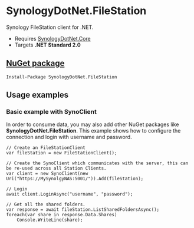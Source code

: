 ﻿# SynologyDotNet.FileStation
Synology FileStation client for .NET.

* Requires [SynologyDotNet.Core](https://www.nuget.org/packages/SynologyDotNet.Core/)
* Targets **.NET Standard 2.0**

## [NuGet package](https://www.nuget.org/packages/SynologyDotNet.FileStation/)
```
Install-Package SynologyDotNet.FileStation
```

## Usage examples

### Basic example with SynoClient

In order to consume data, you may also add other NuGet packages like **SynologyDotNet.FileStation**.
This example shows how to configure the connection and login with username and password.  

```
// Create an FileStationClient
var fileStation = new FileStationClient();

// Create the SynoClient which communicates with the server, this can be re-used across all Station Clients.
var client = new SynoClient(new Uri("https://MySynolgyNAS:5001/")).Add(fileStation);

// Login
await client.LoginAsync("username", "password");

// Get all the shared folders.
var response = await fileStation.ListSharedFoldersAsync();
foreach(var share in response.Data.Shares)
    Console.WriteLine(share);
```
